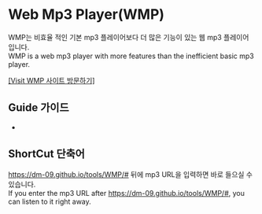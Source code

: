 # Web Mp3 Player(WMP)

WMP는 비효율 적인 기본 mp3 플레이어보다 더 많은 기능이 있는 웹 mp3 플레이어 입니다. <br>
WMP is a web mp3 player with more features than the inefficient basic mp3 player.

<a href="https://dm-09.github.io/tools/WMP/">[Visit WMP 사이트 방문하기]</a>

## Guide 가이드
-

## ShortCut 단축어
https://dm-09.github.io/tools/WMP/# 뒤에 mp3 URL을 입력하면 바로 들으실 수 있습니다.<br>
If you enter the mp3 URL after https://dm-09.github.io/tools/WMP/#, you can listen to it right away.
